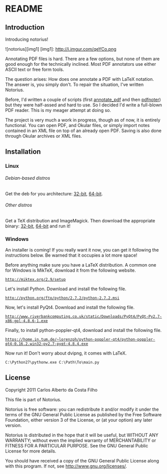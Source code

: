 README
======

Introduction
------------

Introducing notorius!

![notorius][img1]
[img1]: http://i.imgur.com/qeYCo.png

Annotating PDF files is hard. There are a few options, but none of them are good
enough for the technically inclined. Most PDF annotators use either ASCII text
or free form tools.

The question arises: How does one annotate a PDF with LaTeX notation. The answer
is, you simply don't. To repair the situation, I've written Notorius.

Before, I'd written a couple of scripts (first
[annotate_pdf](https://github.com/cako/annotate_pdf) and then
[pdfnoter](https://github.com/cako/pdfnoter)) but they were half-assed and hard
to use. So I decided I'd write a full-blown PDF reader. This is my meager
attempt at doing so.

The project is very much a work in progress, though as of now, it is entirely
functional. You can open PDF, and Okular files, or simply import notes contained
in an XML file on top of an already open PDF. Saving is also done through Okular
archives or XML files.


Installation
------------
### Linux

###### Debian-based distros

Get the deb for you architecture:
[32-bit](https://github.com/downloads/cako/notorius/notorius-0.1_i386.deb),
[64-bit](https://github.com/downloads/cako/notorius/notorius-0.1_amd64.deb). 

###### Other distros

Get a TeX distribution and ImageMagick. Then download the appropriate binary:
[32-bit](https://github.com/downloads/cako/notorius/notorius.32),
[64-bit](https://github.com/downloads/cako/notorius/notorius.64) and run it!

### Windows

An installer is coming! If you really want it now, you can get it following the
instructions below. Be warned that it occupies a lot more space!

Before anything make sure you have a LaTeX distribution. A common one for
Windows is MikTeX, download it from the following website.

[`http://miktex.org/2.9/setup`](http://miktex.org/2.9/setup)

Let's install Python. Download and install the following file.

[`http://python.org/ftp/python/2.7.2/python-2.7.2.msi`](http://python.org/ftp/python/2.7.2/python-2.7.2.msi)

Now, let's install PyQt4. Download and install the following file.

[`http://www.riverbankcomputing.co.uk/static/Downloads/PyQt4/PyQt-Py2.7-x86-gpl-4.8.6-1.exe`](http://www.riverbankcomputing.co.uk/static/Downloads/PyQt4/PyQt-Py2.7-x86-gpl-4.8.6-1.exe)

Finally, to  install python-poppler-qt4, download and install the following
file.

[`https://home.in.tum.de/~lorenzph/python-poppler-qt4/python-poppler-qt4-0.16.2.win32-py2.7-pyqt-4.8.4.exe`](https://home.in.tum.de/~lorenzph/python-poppler-qt4/python-poppler-qt4-0.16.2.win32-py2.7-pyqt-4.8.4.exe)

Now run it! Don't worry about dvipng, it comes with LaTeX.

    C:\Python27\pythonw.exe C:\Path\To\main.py


License
------- 
Copyright 2011 Carlos Alberto da Costa Filho

This file is part of Notorius.

Notorius is free software: you can redistribute it and/or modify
it under the terms of the GNU General Public License as published by
the Free Software Foundation, either version 3 of the License, or
(at your option) any later version.

Notorius is distributed in the hope that it will be useful,
but WITHOUT ANY WARRANTY; without even the implied warranty of
MERCHANTABILITY or FITNESS FOR A PARTICULAR PURPOSE. See the
GNU General Public License for more details.

You should have received a copy of the GNU General Public License
along with this program. If not, see <http://www.gnu.org/licenses/>.
